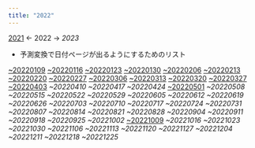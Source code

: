 ```yaml
---
title: "2022"
---
```


[2021](2021.md) \<-   2022   -> *2023*

* 予測変換で日付ページが出るようにするためのリスト

[~20220109](~20220109.md)
[~20220116](~20220116.md)
[~20220123](~20220123.md)
[~20220130](~20220130.md)
[~20220206](~20220206.md)
[~20220213](~20220213.md)
[~20220220](~20220220.md)
[~20220227](~20220227.md)
[~20220306](~20220306.md)
[~20220313](~20220313.md)
[~20220320](~20220320.md)
[~20220327](~20220327.md)
[~20220403](~20220403.md)
*~20220410*
*~20220417*
*~20220424*
[~20220501](~20220501.md)
*~20220508*
*~20220515*
*~20220522*
*~20220529*
*~20220605*
*~20220612*
*~20220619*
*~20220626*
*~20220703*
*~20220710*
*~20220717*
*~20220724*
*~20220731*
*~20220807*
*~20220814*
*~20220821*
*~20220828*
*~20220904*
*~20220911*
*~20220918*
*~20220925*
*~20221002*
[~20221009](~20221009.md)
*~20221016*
*~20221023*
*~20221030*
*~20221106*
*~20221113*
*~20221120*
*~20221127*
*~20221204*
*~20221211*
*~20221218*
*~20221225*
